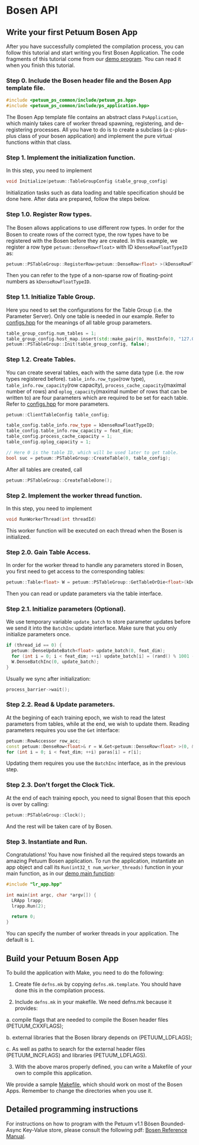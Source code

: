 # Bosen API

## Write your first Petuum Bosen App
After you have successfully completed the compilation process, you can follow this tutorial and start writing you first Bosen Application. The code fragments of this tutorial come from our [demo program](https://github.com/petuum/bosen/tree/master/app/app_demo). You can read it when you finish this tutorial.

### Step 0. Include the Bosen header file and the Bosen App template file.

```cpp
#include <petuum_ps_common/include/petuum_ps.hpp>
#include <petuum_ps_common/include/ps_application.hpp>
```

The Bosen App template file contains an abstract class ```PsApplication```, which mainly takes care of worker thread spawning, registering, and de-registering processes. All you have to do is to create a subclass (a c-plus-plus class of your bosen application) and implement the pure virtual functions within that class.

### Step 1. Implement the initialization function.

In this step, you need to implement 

```cpp
void Initialize(petuum::TableGroupConfig &table_group_config)
```

Initialization tasks such as data loading and table specification should be done here. After data are prepared, follow the steps below.

### Step 1.0. Register Row types.

The Bosen allows applications to use diﬀerent row types. In order for the Bosen to create rows of the correct type, the row types have to be registered with the Bosen before they are created. In this example, we register a row type ```petuum::DenseRow<float>``` with ID ```kDenseRowFloatTypeID``` as:

```cpp
petuum::PSTableGroup::RegisterRow<petuum::DenseRow<float> >(kDenseRowFloatTypeID);
```

Then you can refer to the type of a non-sparse row of floating-point numbers as ```kDenseRowFloatTypeID```.

### Step 1.1. Initialize Table Group.

Here you need to set the configurations for the Table Group (i.e. the Parameter Server). Only one table is needed in our example. Refer to [configs.hpp](https://github.com/petuum/bosen/blob/master/src/petuum_ps_common/include/configs.hpp#L57) for the meanings of all table group parameters.

```cpp
table_group_config.num_tables = 1;
table_group_config.host_map.insert(std::make_pair(0, HostInfo(0, "127.0.0.1", "10000")));
petuum::PSTableGroup::Init(table_group_config, false);
```

### Step 1.2. Create Tables.

You can create several tables, each with the same data type (i.e. the row types registered before). ```table_info.row_type```(row type), ```table_info.row_capacity```(row capacity), ```process_cache_capacity```(maximal number of rows) and ```oplog_capacity```(maximal number of rows that can be written to) are four parameters which are required to be set for each table. Refer to [configs.hpp](https://github.com/petuum/bosen/blob/master/src/petuum_ps_common/include/configs.hpp#L152) for more parameters.

```cpp
petuum::ClientTableConfig table_config;

table_config.table_info.row_type = kDenseRowFloatTypeID;
table_config.table_info.row_capacity = feat_dim;
table_config.process_cache_capacity = 1;
table_config.oplog_capacity = 1;

// Here 0 is the table ID, which will be used later to get table.
bool suc = petuum::PSTableGroup::CreateTable(0, table_config);
```

After all tables are created, call

```cpp
petuum::PSTableGroup::CreateTableDone();
```

### Step 2. Implement the worker thread function.

In this step, you need to implement

```cpp
void RunWorkerThread(int threadId)
```

This worker function will be executed on each thread when the Bosen is initialized.

### Step 2.0. Gain Table Access.

In order for the worker thread to handle any parameters stored in Bosen, you first need to get access to the corresponding tables:

```cpp
petuum::Table<float> W = petuum::PSTableGroup::GetTableOrDie<float>(kDenseRowFloatTypeID);
```

Then you can read or update parameters via the table interface.

### Step 2.1. Initialize parameters (Optional).

We use temporary variable ```update_batch``` to store parameter updates before we send it into the ```BatchInc``` update interface. Make sure that you only initialize parameters once.

```cpp
if (thread_id == 0) {
  petuum::DenseUpdateBatch<float> update_batch(0, feat_dim);
  for (int i = 0; i < feat_dim; ++i) update_batch[i] = (rand() % 1001 - 500) / 500.0;
  W.DenseBatchInc(0, update_batch);
}
```

Usually we sync after initialization:

```cpp
process_barrier->wait();
```

### Step 2.2. Read & Update parameters.

At the begining of each training epoch, we wish to read the latest parameters from tables, while at the end, we wish to update them. Reading parameters requires you use the ```Get``` interface:

```cpp
petuum::RowAccessor row_acc;
const petuum::DenseRow<float>& r = W.Get<petuum::DenseRow<float> >(0, &row_acc);
for (int i = 0; i < feat_dim; ++i) paras[i] = r[i];
```

Updating them requires you use the ```BatchInc``` interface, as in the previous step.

### Step 2.3. Don't forget the Clock Tick.

At the end of each training epoch, you need to signal Bosen that this epoch is over by calling:

```cpp
petuum::PSTableGroup::Clock();
```

And the rest will be taken care of by Bosen.

### Step 3. Instantiate and Run.

Congratulations! You have now finished all the required steps towards an amazing Petuum Bosen application. To run the application, instantiate an app object and call its ```Run(int32_t num_worker_threads)``` function in your main function, as in our [demo main function](https://github.com/petuum/bosen/blob/master/app/app_demo/src/lr_main.cpp):

```cpp
#include "lr_app.hpp" 

int main(int argc, char *argv[]) { 
  LRApp lrapp; 
  lrapp.Run(2); 

  return 0; 
} 
```

You can specify the number of worker threads in your application. The default is ```1```.

## Build your Petuum Bosen App

To build the application with Make, you need to do the following:

1. Create file ```defns.mk``` by copying ```defns.mk.template```. You should have done this in the compilation process.

2. Include ```defns.mk``` in your makefile. We need defns.mk because it provides:

  a. compile flags that are needed to compile the Bosen header files (PETUUM_CXXFLAGS);
  
  b. external libraries that the Bosen library depends on (PETUUM_LDFLAGS);
  
  c. As well as paths to search for the external header files (PETUUM_INCFLAGS) and libraries (PETUUM_LDFLAGS). 

3. With the above maros properly defined, you can write a Makefile of your own to compile this application.

We provide a sample [Makefile](https://github.com/petuum/bosen/blob/master/app/app_demo/Makefile), which should work on most of the Bosen Apps. Remember to change the directories when you use it.

## Detailed programming instructions

For instructions on how to program with the Petuum v1.1 Bösen Bounded-Async Key-Value store, please consult the following pdf: [Bosen Reference Manual](_downloads/bosen_refman.pdf).
